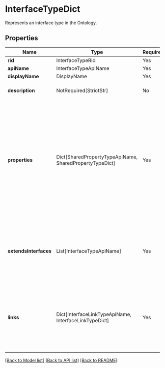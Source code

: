 # InterfaceTypeDict

Represents an interface type in the Ontology.

## Properties
| Name | Type | Required | Description |
| ------------ | ------------- | ------------- | ------------- |
**rid** | InterfaceTypeRid | Yes |  |
**apiName** | InterfaceTypeApiName | Yes |  |
**displayName** | DisplayName | Yes |  |
**description** | NotRequired[StrictStr] | No | The description of the interface. |
**properties** | Dict[SharedPropertyTypeApiName, SharedPropertyTypeDict] | Yes | A map from a shared property type API name to the corresponding shared property type. The map describes the  set of properties the interface has. A shared property type must be unique across all of the properties.  |
**extendsInterfaces** | List[InterfaceTypeApiName] | Yes | A list of interface API names that this interface extends. An interface can extend other interfaces to  inherit their properties.  |
**links** | Dict[InterfaceLinkTypeApiName, InterfaceLinkTypeDict] | Yes | A map from an interface link type API name to the corresponding interface link type. The map describes the set of link types the interface has.  |


[[Back to Model list]](../../README.md#documentation-for-models) [[Back to API list]](../../README.md#documentation-for-api-endpoints) [[Back to README]](../../README.md)
